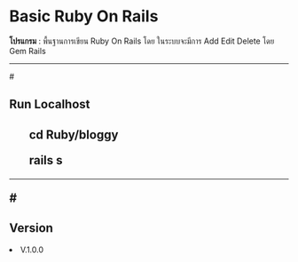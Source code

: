 # Basic Ruby On Rails

<b>โปรแกรม</b> : พื้นฐานการเขียน Ruby On Rails โดย ในระบบจะมีการ Add Edit Delete โดย Gem Rails

<hr>
#<h2>Run Localhost<h2>
<ol>cd Ruby/bloggy</ol>
<ol>rails s</ol><!-- Run Server -->
<hr>
#<h2> Version</h2>
<li>V.1.0.0</li>
